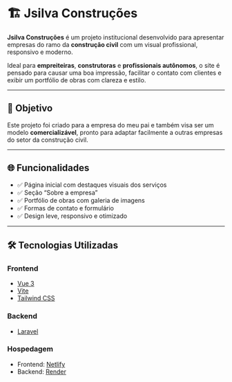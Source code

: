# 🏗️ Jsilva Construções

**Jsilva Construções** é um projeto institucional desenvolvido para apresentar empresas do ramo da **construção civil** com um visual profissional, responsivo e moderno.

Ideal para **empreiteiras**, **construtoras** e **profissionais autônomos**, o site é pensado para causar uma boa impressão, facilitar o contato com clientes e exibir um portfólio de obras com clareza e estilo.

---

## 🎯 Objetivo

Este projeto foi criado para a empresa do meu pai e também visa ser um modelo **comercializável**, pronto para adaptar facilmente a outras empresas do setor da construção civil.

---

## 🌐 Funcionalidades

- ✅ Página inicial com destaques visuais dos serviços
- ✅ Seção “Sobre a empresa”
- ✅ Portfólio de obras com galeria de imagens
- ✅ Formas de contato e formulário
- ✅ Design leve, responsivo e otimizado

---

## 🛠️ Tecnologias Utilizadas

### Frontend

- [Vue 3](https://vuejs.org/)
- [Vite](https://vitejs.dev/)
- [Tailwind CSS](https://tailwindcss.com/)

### Backend 

- [Laravel](https://laravel.com/)

### Hospedagem

- Frontend: [Netlify](https://netlify.com/)
- Backend: [Render](https://render.com/)
